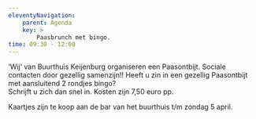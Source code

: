 ```yaml
---
eleventyNavigation:
    parent: Agenda
    key: >
        Paasbrunch met bingo.
time: 09:30 - 12:00
---
```

‘Wij’ van Buurthuis Keijenburg organiseren een Paasontbijt. 
Sociale contacten door gezellig samenzijn!!
Heeft u zin in een gezellig Paasontbijt met aansluitend 2 rondjes bingo?  
Schrijft u zich dan snel in. Kosten zijn 7,50 euro pp.

Kaartjes zijn te koop aan de bar van het buurthuis t/m zondag 5 april.

